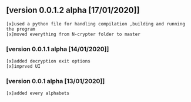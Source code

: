 ## [version 0.0.1.2 alpha [17/01/2020]]

    [x]used a python file for handling compilation ,building and running the program
    [x]moved everything from N-crypter folder to master

### [version 0.0.1.1 alpha [14/01/2020]]

    [x]added decryption exit options
    [x]imprved UI


### [version 0.0.1 alpha [13/01/2020]]

    [x]added every alphabets 
